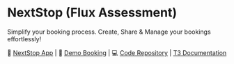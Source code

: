 # NextStop (Flux Assessment)

Simplify your booking process.
Create, Share & Manage your bookings effortlessly!

🚀 [NextStop App](https://nextstop-demo.vercel.app) | 
👀 [Demo Booking](https://nextstop-demo.vercel.app/book/flux-hotel) | 
💻 [Code Repository](https://github.com/mostertdev/nextstop) | 
[T3 Documentation](https://create.t3.gg/en/introduction)
